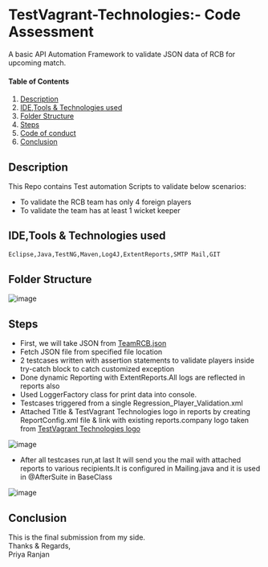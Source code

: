 # TestVagrant-Technologies:- Code Assessment

A basic API Automation Framework to validate JSON data of RCB for upcoming match.
#### Table of Contents
1.  [Description](#description)
2.  [IDE,Tools & Technologies used](#installation)
3.  [Folder Structure](#usage)
4.  [Steps](#links)
5.  [Code of conduct](#contribute)
8.  [Conclusion](#license)

## <a id="description"></a>Description

This Repo contains Test automation Scripts to validate below scenarios:
* To validate the RCB team has only 4 foreign players
* To validate the team has at least 1 wicket keeper

## <a id="installation"></a>IDE,Tools & Technologies used

```bash
Eclipse,Java,TestNG,Maven,Log4J,ExtentReports,SMTP Mail,GIT
```

## <a id="usage"></a>Folder Structure

![image](https://user-images.githubusercontent.com/46869321/190618683-6ed221d1-2295-4333-a075-b3274f798932.png)

## <a id="links"></a>Steps

*   First, we will take JSON from [TeamRCB.json](https://gist.github.com/kumarpani/1e759f27ae302be92ad51ec09955e765)
*   Fetch JSON file from specified file location
*   2 testcases written with assertion statements to validate players inside try-catch block to catch customized exception
*   Done dynamic Reporting with ExtentReports.All logs are reflected in reports also
*   Used LoggerFactory class for print data into console.
*   Testcases triggered from a single Regression_Player_Validation.xml
*   Attached Title & TestVagrant Technologies logo in reports by creating ReportConfig.xml file & link with existing reports.company logo taken from [TestVagrant Technologies logo](https://media-exp1.licdn.com/dms/image/C4E0BAQHbAbSCBOYGIQ/company-logo_200_200/0/1520937439451?e=2159024400&v=beta&t=BDZxgYSM2UtT46BK1Oglh0WEGC6dT3-iJdK0f8dB4Rs)

![image](https://user-images.githubusercontent.com/46869321/190624843-2085d1a2-66b6-4e51-b065-15545bc82540.png)

*   After all testcases run,at last It will send you the mail with attached reports to various recipients.It is configured in Mailing.java and it is used in      @AfterSuite in BaseClass

![image](https://user-images.githubusercontent.com/46869321/190625297-7883a865-258b-4da9-bc72-7837cd05b213.png)


## <a id="license"></a>Conclusion

This is the final submission from my side.\
Thanks & Regards,\
Priya Ranjan
